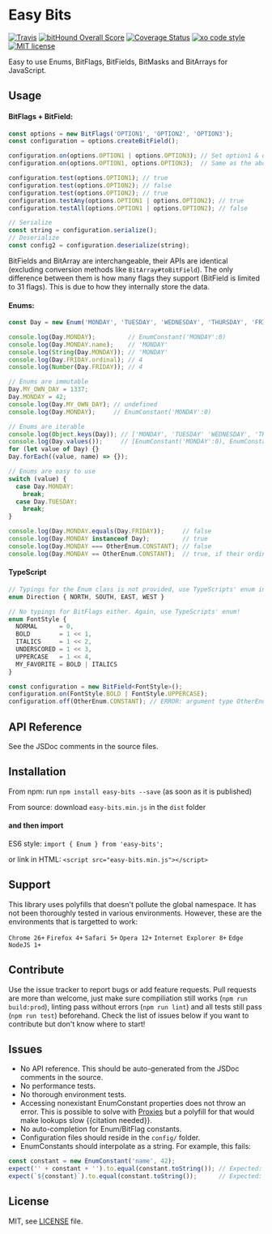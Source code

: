 # Easy Bits

[![Travis](https://img.shields.io/travis/easyfuckingpeasy/Easy-Bits.svg)](https://travis-ci.org/easyfuckingpeasy/Easy-Bits)
[![bitHound Overall Score](https://www.bithound.io/github/easyfuckingpeasy/Easy-Bits/badges/score.svg)](https://www.bithound.io/github/easyfuckingpeasy/Easy-Bits)
[![Coverage Status](https://coveralls.io/repos/github/easyfuckingpeasy/Easy-Bits/badge.svg?branch=master)](https://coveralls.io/github/easyfuckingpeasy/Easy-Bits?branch=master)
[![xo code style](https://img.shields.io/badge/code%20style-%20XO-67d5c5.svg)](https://github.com/sindresorhus/xo)
[![MIT license](https://img.shields.io/github/license/easyfuckingpeasy/Easy-Bits.svg)](https://github.com/easyfuckingpeasy/Easy-Bits/blob/master/LICENSE)

Easy to use Enums, BitFlags, BitFields, BitMasks and BitArrays for JavaScript.

## Usage
#### BitFlags + BitField:
```js
const options = new BitFlags('OPTION1', 'OPTION2', 'OPTION3');
const configuration = options.createBitField();

configuration.on(options.OPTION1 | options.OPTION3); // Set option1 & option3 bits to true
configuration.on(options.OPTION1, options.OPTION3);  // Same as the above

configuration.test(options.OPTION1); // true
configuration.test(options.OPTION2); // false
configuration.test(options.OPTION2); // true
configuration.testAny(options.OPTION1 | options.OPTION2); // true
configuration.testAll(options.OPTION1 | options.OPTION2); // false

// Serialize
const string = configuration.serialize();
// Deserialize
const config2 = configuration.deserialize(string);
```
BitFields and BitArray are interchangeable, their APIs are identical (excluding conversion methods like 
`BitArray#toBitField`). The only difference between them is how many flags they support (BitField is limited to 31 
flags). This is due to how they internally store the data.

#### Enums:
```js
const Day = new Enum('MONDAY', 'TUESDAY', 'WEDNESDAY', 'THURSDAY', 'FRIDAY', 'SATURDAY', 'SUNDAY');

console.log(Day.MONDAY);         // EnumConstant('MONDAY':0)
console.log(Day.MONDAY.name);    // 'MONDAY'
console.log(String(Day.MONDAY)); // 'MONDAY'
console.log(Day.FRIDAY.ordinal); // 4
console.log(Number(Day.FRIDAY)); // 4

// Enums are immutable
Day.MY_OWN_DAY = 1337;
Day.MONDAY = 42;
console.log(Day.MY_OWN_DAY); // undefined
console.log(Day.MONDAY);     // EnumConstant('MONDAY':0)

// Enums are iterable
console.log(Object.keys(Day)); // ['MONDAY', 'TUESDAY' 'WEDNESDAY', 'THURSDAY', ...]
console.log(Day.values());     // [EnumConstant('MONDAY':0), EnumConstant('TUESDAY':1), ...]
for (let value of Day) {}
Day.forEach((value, name) => {});

// Enums are easy to use
switch (value) {
  case Day.MONDAY:
    break;
  case Day.TUESDAY:
    break;
}

console.log(Day.MONDAY.equals(Day.FRIDAY));     // false
console.log(Day.MONDAY instanceof Day);         // true
console.log(Day.MONDAY === OtherEnum.CONSTANT); // false
console.log(Day.MONDAY == OtherEnum.CONSTANT);  // true, if their ordinal values are the same
```

#### TypeScript
```ts
// Typings for the Enum class is not provided, use TypeScripts' enum instead!
enum Direction { NORTH, SOUTH, EAST, WEST }

// No typings for BitFlags either. Again, use TypeScripts' enum!
enum FontStyle {
  NORMAL      = 0,
  BOLD        = 1 << 1,
  ITALICS     = 1 << 2,
  UNDERSCORED = 1 << 3,
  UPPERCASE   = 1 << 4,
  MY_FAVORITE = BOLD | ITALICS
}

const configuration = new BitField<FontStyle>();
configuration.on(FontStyle.BOLD | FontStyle.UPPERCASE);
configuration.off(OtherEnum.CONSTANT); // ERROR: argument type OtherEnum is not assignable to parameter type FontStyle
```

## API Reference
See the JSDoc comments in the source files.

## Installation
From npm: run `npm install easy-bits --save` (as soon as it is published)

From source: download `easy-bits.min.js` in the `dist` folder

#### and then import
ES6 style: `import { Enum } from 'easy-bits';`

or link in HTML: `<script src="easy-bits.min.js"></script>`

## Support
This library uses polyfills that doesn't pollute the global namespace. It has not been thoroughly tested in various 
environments. However, these are the environments that is targetted to work:

`Chrome 26+` `Firefox 4+` `Safari 5+` `Opera 12+` `Internet Explorer 8+` `Edge` `NodeJS 1+`

## Contribute
Use the issue tracker to report bugs or add feature requests. Pull requests are more than welcome, just make sure 
compiliation still works (`npm run build:prod`), linting pass without errors (`npm run lint`) and all tests still pass 
(`npm run test`) beforehand. Check the list of issues below if you want to contribute but don't know where to start!

## Issues
* No API reference. This should be auto-generated from the JSDoc comments in the source.
* No performance tests.
* No thorough environment tests.
* Accessing nonexistant EnumConstant properties does not throw an error. This is possible to solve with 
[Proxies](https://developer.mozilla.org/en/docs/Web/JavaScript/Reference/Global_Objects/Proxy)
but a polyfill for that would make lookups slow {{citation needed}}.
* No auto-completion for Enum/BitFlag constants.
* Configuration files should reside in the `config/` folder.
* EnumConstants should interpolate as a string. For example, this fails:
```js
const constant = new EnumConstant('name', 42);
expect('' + constant + '').to.equal(constant.toString()); // Expected: 'EnumConstant(name:42)', Actual: '42'
expect(`${constant}`).to.equal(constant.toString());      // Expected: 'EnumConstant(name:42)', Actual: '42'
```

## License
MIT, see [LICENSE](/LICENSE) file.
